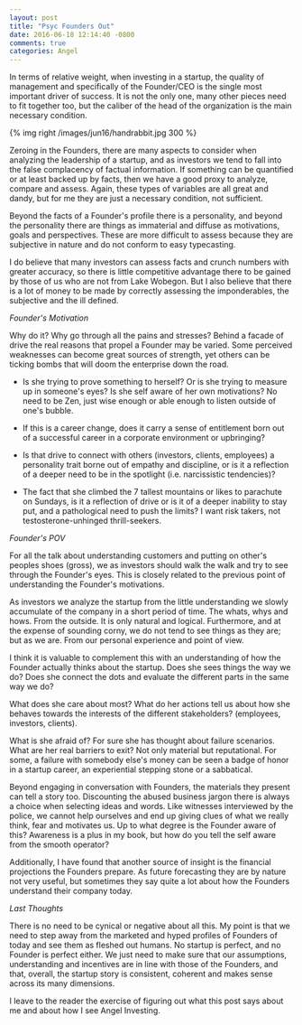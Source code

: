```yaml
---
layout: post
title: "Psyc Founders Out"
date: 2016-06-18 12:14:40 -0800
comments: true
categories: Angel
---
```


In terms of relative weight, when investing in a startup, the quality of management and specifically of the Founder/CEO is the single most important driver of success. It is not the only one, many other pieces need to fit together too, but the caliber of the head of the organization is the main necessary condition.

<!--more-->

{% img right /images/jun16/handrabbit.jpg 300 %}

Zeroing in the Founders, there are many aspects to consider when analyzing the leadership of a startup, and as investors we tend to fall into the false complacency of factual information. If something can be quantified or at least backed up by facts, then we have a good proxy to analyze, compare and assess. Again, these types of variables are all great and dandy, but for me they are just a necessary condition, not sufficient.

Beyond the facts of a Founder's profile there is a personality, and beyond the personality there are things as immaterial and diffuse as motivations, goals and perspectives. These are more difficult to assess because they are subjective in nature and do not conform to easy typecasting.

I do believe that many investors can assess facts and crunch numbers with greater accuracy, so there is little competitive advantage there to be gained by those of us who are not from Lake Wobegon. But I also believe that there is a lot of money to be made by correctly assessing the imponderables, the subjective and the ill defined.

*Founder's Motivation*

Why do it? Why go through all the pains and stresses? Behind a facade of drive the real reasons that propel a Founder may be varied. Some perceived weaknesses can become great sources of strength, yet others can be ticking bombs that will doom the enterprise down the road.

- Is she trying to prove something to herself? Or is she trying to measure up in someone's eyes? Is she self aware of her own motivations? No need to be Zen, just wise enough or able enough to listen outside of one's bubble.

- If this is a career change, does it carry a sense of entitlement born out of a successful career in a corporate environment or upbringing?

- Is that drive to connect with others (investors, clients, employees) a personality trait borne out of empathy and discipline, or is it a reflection of a deeper need to be in the spotlight (i.e. narcissistic tendencies)?

- The fact that she climbed the 7 tallest mountains or likes to parachute on Sundays, is it a reflection of drive or is it of a deeper inability to stay put, and a pathological need to push the limits? I want risk takers, not testosterone-unhinged thrill-seekers.

*Founder's POV*

For all the talk about understanding customers and putting on other's peoples shoes (gross), we as investors should walk the walk and try to see through the Founder's eyes. This is closely related to the previous point of understanding the Founder's motivations.

As investors we analyze the startup from the little understanding we slowly accumulate of the company in a short period of time. The whats, whys and hows. From the outside. It is only natural and logical. Furthermore, and at the expense of sounding corny, we do not tend to see things as they are; but as we are. From our personal experience and point of view.

I think it is valuable to complement this with an understanding of how the Founder actually thinks about the startup. Does she sees things the way we do? Does she connect the dots and evaluate the different parts in the same way we do?

What does she care about most? What do her actions tell us about how she behaves towards the interests of the different stakeholders? (employees, investors, clients).

What is she afraid of? For sure she has thought about failure scenarios. What are her real barriers to exit? Not only material but reputational. For some, a failure with somebody else's money can be seen a badge of honor in a startup career, an experiential stepping stone or a sabbatical.

Beyond engaging in conversation with Founders, the materials they present can tell a story too. Discounting the abused business jargon there is always a choice when selecting ideas and words. Like witnesses interviewed by the police, we cannot help ourselves and end up giving clues of what we really think, fear and motivates us. Up to what degree is the Founder aware of this? Awareness is a plus in my book, but how do you tell the self aware from the smooth operator?

Additionally, I have found that another source of insight is the financial projections the Founders prepare. As future forecasting they are by nature not very useful, but sometimes they say quite a lot about how the Founders understand their company today.

*Last Thoughts*

There is no need to be cynical or negative about all this. My point is that we need to step away from the marketed and hyped profiles of Founders of today and see them as fleshed out humans. No startup is perfect, and no Founder is perfect either. We just need to make sure that our assumptions, understanding and incentives are in line with those of the Founders, and that, overall, the startup story is consistent, coherent and makes sense across its many dimensions.

I leave to the reader the exercise of figuring out what this post says about me and about how I see Angel Investing.
